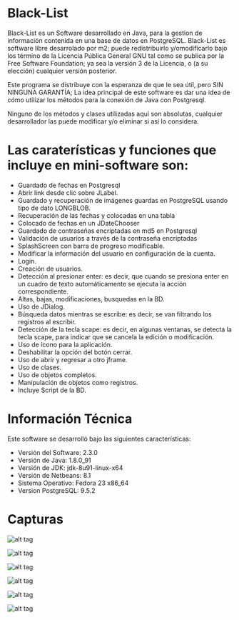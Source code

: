 # Black-List
Black-List es un Software desarrollado en Java, para la gestion de información contenida en una base de datos en PostgreSQL.
Black-List es software libre desarrolado por  m2; puede redistribuirlo y/omodificarlo bajo los término de la Licencia Pública General GNU tal como se publica por la Free Software Foundation; ya sea la versión 3 de la Licencia, o (a su elección) cualquier versión posterior.

Este programa se distribuye con la esperanza de que le sea útil, pero SIN NINGUNA GARANTÍA; La idea principal de este software es dar una idea de cómo utilizar los métodos para la conexión de Java con Postgresql.

Ninguno de los métodos y clases utilizadas aquí son absolutas, cualquier desarrollador las puede modificar y/o eliminar si así lo considera.

# Las caraterísticas y funciones que incluye en mini-software son:

- Guardado de fechas en Postgresql
- Abrir link desde clic sobre JLabel.
- Guardado y recuperación de imágenes guardas en PostgreSQL usando tipo de dato LONGBLOB.
- Recuperación de las fechas y colocadas en una tabla
- Colocado de fechas en un JDateChooser
- Guardado de contraseñas encriptadas en md5 en Postgresql
- Validación de usuarios a través de la contraseña encriptadas
- SplashScreen con barra de progreso modificable.
- Modificar la información del usuario en configuración de la cuenta.
- Login.
- Creación de usuarios.
- Detección al presionar enter: es decir, que cuando se presiona enter en un cuadro de texto automáticamente se ejecuta la acción correspondiente.
- Altas, bajas, modificaciones, busquedas en la BD.
- Uso de JDialog.
- Búsqueda datos mientras se escribe: es decir, se van filtrando los registros al escribir.
- Detección de la tecla scape: es decir, en algunas ventanas, se detecta la tecla scape, para indicar que se cancela la edición o modificación.
- Uso de ícono para la aplicación.
- Deshabilitar la opción del botón cerrar.
- Uso de abrir y regresar a otro jframe.
- Uso de clases.
- Uso de objetos completos.
- Manipulación de objetos como registros.
- Incluye Script de la BD.

# Información Técnica
Este software se desarrolló bajo las siguientes características:

- Versión del Software: 2.3.0
- Versión de Java: 1.8.0_91
- Versión de JDK: jdk-8u91-linux-x64
- Versión de Netbeans: 8.1
- Sistema Operativo: Fedora 23 x86_64
- Version PostgreSQL: 9.5.2

# Capturas

![alt tag](https://1.bp.blogspot.com/-cW9S3Vjmweo/V0Z3ZEiKFRI/AAAAAAAACMA/AEkwuSgtcrYzAyJ_m05rhEIm67T3lzTfgCLcB/s1600/Captura%2Bde%2Bpantalla%2Bde%2B2016-05-25%2B23-04-07.png)

![alt tag](https://1.bp.blogspot.com/-ffMLfSxgpwQ/V0Z2_yslrRI/AAAAAAAACME/KUAR27L0Sn8Grkh0neBgpmsLrfyO-k7LwCKgB/s1600/Captura%2Bde%2Bpantalla%2Bde%2B2016-05-24%2B21-26-54.png)

![alt tag](https://2.bp.blogspot.com/-HvQFPHRwqXQ/VyuY8mwNOGI/AAAAAAAAB9g/4pbBdqa4EVQ8TxCYWeJ6f-6UR5nrmfgMgCLcB/s1600/Captura%2Bde%2Bpantalla%2Bde%2B2016-05-05%2B13-57-54.png)

![alt tag](https://4.bp.blogspot.com/-Ae4SinMFJqY/VyuY8F7sbXI/AAAAAAAAB9Y/zgh97fpRRqgAEJ3PBQ3DaQCIOwrekQTZgCLcB/s1600/Captura%2Bde%2Bpantalla%2Bde%2B2016-05-05%2B13-57-10.png)

![alt tag](https://1.bp.blogspot.com/-skRAxn2m_gw/VyuY79lkW3I/AAAAAAAAB9U/oU8myDvTobMIBhq8pnGOH2AU1Otnn73rwCLcB/s1600/Captura%2Bde%2Bpantalla%2Bde%2B2016-05-05%2B13-57-08.png)

![alt tag](https://3.bp.blogspot.com/-I29X2_zgbsg/VyuY8Z_xI0I/AAAAAAAAB9c/tcarn1qSG6MgnwD5kHvMuIX-XZavUM4-gCLcB/s1600/Captura%2Bde%2Bpantalla%2Bde%2B2016-05-05%2B13-57-21.png)
